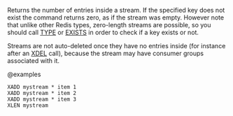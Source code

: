 Returns the number of entries inside a stream. If the specified key does not
exist the command returns zero, as if the stream was empty.
However note that unlike other Redis types, zero-length streams are
possible, so you should call [TYPE](/commands/type) or [EXISTS](/commands/exists) in order to check if
a key exists or not.

Streams are not auto-deleted once they have no entries inside (for instance
after an [XDEL](/commands/xdel) call), because the stream may have consumer groups
associated with it.

@examples

```cli
XADD mystream * item 1
XADD mystream * item 2
XADD mystream * item 3
XLEN mystream
```

